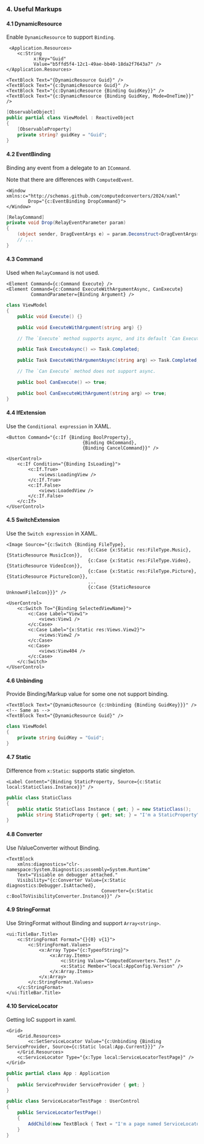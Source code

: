 ### 4. Useful Markups

#### 4.1 DynamicResource

Enable `DynamicResource` to support `Binding`.

```xaml
 <Application.Resources>  
    <c:String
          x:Key="Guid"
          Value="b5ffd5f4-12c1-49ae-bb40-18da2f7643a7" />
</Application.Resources>

<TextBlock Text="{DynamicResource Guid}" />
<TextBlock Text="{c:DynamicResource Guid}" />
<TextBlock Text="{c:DynamicResource {Binding GuidKey}}" />
<TextBlock Text="{c:DynamicResource {Binding GuidKey, Mode=OneTime}}" />
```

```c#
[ObservableObject]
public partial class ViewModel : ReactiveObject
{
    [ObservableProperty]
    private string? guidKey = "Guid";
}
```

#### 4.2 EventBinding

Binding any event from a delegate to an `ICommand`.

Note that there are differences with `ComputedEvent`.

```xaml
<Window xmlns:c="http://schemas.github.com/computedconverters/2024/xaml"
        Drop="{c:EventBinding DropCommand}">
</Window>
```

```c#
[RelayCommand]
private void Drop(RelayEventParameter param)
{
    (object sender, DragEventArgs e) = param.Deconstruct<DragEventArgs>();
    // ...
}
```

#### 4.3 Command

Used when `RelayCommand` is not used.

```xaml
<Element Command={c:Command Execute} />
<Element Command={c:Command ExecuteWithArgumentAsync, CanExecute}
         CommandParameter={Binding Argument} />
```

```c#
class ViewModel
{
    public void Execute() {}

    public void ExecuteWithArgument(string arg) {}

    // The `Execute` method supports async, and its default `Can Execute` method will disable the command when it is busy.

    public Task ExecuteAsync() => Task.Completed;

    public Task ExecuteWithArgumentAsync(string arg) => Task.Completed;

    // The `Can Execute` method does not support async.

    public bool CanExecute() => true;

    public bool CanExecuteWithArgument(string arg) => true;
}
```

#### 4.4 IfExtension

Use the `Conditional expression` in XAML.

```xaml
<Button Command="{c:If {Binding BoolProperty},
                            {Binding OkCommand},
                            {Binding CancelCommand}}" />
```

```xaml
<UserControl>
    <c:If Condition="{Binding IsLoading}">
        <c:If.True>
            <views:LoadingView />
        </c:If.True>
        <c:If.False>
            <views:LoadedView />
        </c:If.False>
    </c:If>
</UserControl>
```

#### 4.5 SwitchExtension

Use the `Switch expression` in XAML.

```xaml
<Image Source="{c:Switch {Binding FileType},
                              {c:Case {x:Static res:FileType.Music}, {StaticResource MusicIcon}},
                              {c:Case {x:Static res:FileType.Video}, {StaticResource VideoIcon}},
                              {c:Case {x:Static res:FileType.Picture}, {StaticResource PictureIcon}},
                              ...
                              {c:Case {StaticResource UnknownFileIcon}}}" />
```

```xaml
<UserControl>
    <c:Switch To="{Binding SelectedViewName}">
        <c:Case Label="View1">
            <views:View1 />
        </c:Case>
        <c:Case Label="{x:Static res:Views.View2}">
            <views:View2 />
        </c:Case>
        <c:Case>
            <views:View404 />
        </c:Case>
    </c:Switch>
</UserControl>
```

#### 4.6 Unbinding

Provide Binding/Markup value for some one not support binding.

```xaml
<TextBlock Text="{DynamicResource {c:Unbinding {Binding GuidKey}}}" />
<!-- Same as -->
<TextBlock Text="{DynamicResource Guid}" />
```

```c#
class ViewModel
{
    private string GuidKey = "Guid";
}
```

#### 4.7 Static

Difference from `x:Static`: supports static singleton.

```xaml
<Label Content="{Binding StaticProperty, Source={c:Static local:StaticClass.Instance}}" />
```

```c#
public class StaticClass
{
    public static StaticClass Instance { get; } = new StaticClass();
    public string StaticProperty { get; set; } = "I'm a StaticProperty";
}
```

#### 4.8 Converter

Use IValueConverter without Binding.

```xaml
<TextBlock
    xmlns:diagnostics="clr-namespace:System.Diagnostics;assembly=System.Runtime"
    Text="Visiable on debugger attached."
    Visibility="{c:Converter Value={x:Static diagnostics:Debugger.IsAttached},
                                   Converter={x:Static c:BoolToVisibilityConverter.Instance}}" />
```

#### 4.9 StringFormat

Use StringFormat without Binding and support `Array<string>`.

```xaml
<ui:TitleBar.Title>
    <c:StringFormat Format="{}{0} v{1}">
        <c:StringFormat.Values>
            <x:Array Type="{c:TypeofString}">
                <x:Array.Items>
                    <c:String Value="ComputedConverters.Test" />
                    <x:Static Member="local:AppConfig.Version" />
                </x:Array.Items>
            </x:Array>
        </c:StringFormat.Values>
    </c:StringFormat>
</ui:TitleBar.Title>
```

#### 4.10 ServiceLocator

Getting IoC support in xaml.

```xaml
<Grid>
    <Grid.Resources>
        <c:SetServiceLocator Value="{c:Unbinding {Binding ServiceProvider, Source={c:Static local:App.Current}}}" />
    </Grid.Resources>
    <c:ServiceLocator Type="{x:Type local:ServiceLocatorTestPage}" />
</Grid>
```

```c#
public partial class App : Application
{
    public ServiceProvider ServiceProvider { get; }
}
```

```c#
public class ServiceLocatorTestPage : UserControl
{
    public ServiceLocatorTestPage()
    {
        AddChild(new TextBlock { Text = "I'm a page named ServiceLocatorTestPage" });
    }
}
```

